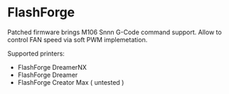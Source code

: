 #  FlashForge

Patched firmware brings M106 Snnn G-Code command support. Allow to control FAN speed via soft PWM implemetation.


Supported printers:

- FlashForge DreamerNX
- FlashForge Dreamer
- FlashForge Creator Max ( untested )
